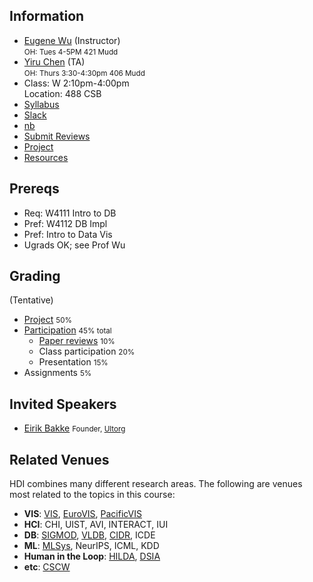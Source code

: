 ## Information 

* [Eugene Wu](http://www.eugenewu.net) (Instructor)     
  <small>OH: Tues 4-5PM 421 Mudd</small>   
* [Yiru Chen]() (TA)    
  <small>OH: Thurs 3:30-4:30pm 406 Mudd</small>
* Class: W 2:10pm-4:00pm  
  Location: 488 CSB
* [Syllabus](./syllabus)
* [Slack](https://join.slack.com/t/hdisystems/signup)
* [nb](nb.csail.mit.edu) 
* [Submit Reviews](https://forms.gle/jzBnRWAPvCEamRNP8)
* [Project](./projects)
* [Resources](./resources)


## Prereqs

* Req: W4111 Intro to DB
* Pref: W4112 DB Impl
* Pref: Intro to Data Vis
* Ugrads OK; see Prof Wu

## Grading 

(Tentative)

* [Project](./projects) <small>50%</small>
* [Participation](./syllabus#participation)  <small>45% total</small>    
  * [Paper reviews](./syllabus#reading) <small>10%</small>
  * Class participation <small>20%</small>
  * Presentation <small>15%</small>
* Assignments <small>5%</small>


## Invited Speakers

* [Eirik Bakke](https://people.csail.mit.edu/ebakke/) <small>Founder, [Ultorg](http://www.ultorg.com/)</small>



## Related Venues

HDI combines many different research areas.  The following are venues most related to the topics in this course:

* **VIS**: [VIS](http://ieeevis.org), [EuroVIS](https://www.eurovis.org/egev20/), [PacificVIS](http://research.cbs.chula.ac.th/pvis2019/home.aspx)
* **HCI**: CHI, UIST, AVI, INTERACT, IUI
* **DB**:  [SIGMOD](https://sigmod.org/), [VLDB](http://www.vldb.org/), [CIDR](http://cidrdb.org/), ICDE
* **ML**: [MLSys](https://mlsys.org/), NeurIPS, ICML, KDD
* **Human in the Loop**: [HILDA](https://hilda.io/2020/), [DSIA](https://www.interactive-analysis.org/)
* **etc**: [CSCW](http://cscw.acm.org)



